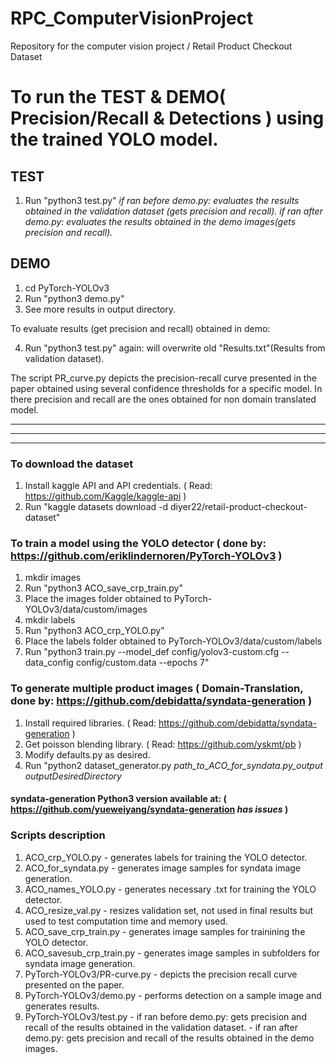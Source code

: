 # RPC_ComputerVisionProject

Repository for the computer vision project / Retail Product Checkout Dataset

# To run the TEST & DEMO( Precision/Recall & Detections ) using the trained YOLO model.

## TEST

1. Run "python3 test.py"
*if ran before demo.py: evaluates the results obtained in the validation dataset (gets precision and recall). if ran after demo.py: evaluates the results obtained in the demo images(gets precision and recall).*

## DEMO

1. cd PyTorch-YOLOv3
2. Run "python3 demo.py"
3. See more results in output directory.

To evaluate results (get precision and recall) obtained in demo:

4. Run "python3 test.py" again: will overwrite old "Results.txt"(Results from validation dataset).

The script PR_curve.py depicts the precision-recall curve presented in the paper obtained using several confidence thresholds for a specific model. In there precision and recall are the ones obtained for non domain translated model. 

************************************************************************************************************************************
------------------------------------------------------------------------------------------------------------------------------------
____________________________________________________________________________________________________________________________________
### To download the dataset

1. Install kaggle API and API credentials. ( Read: https://github.com/Kaggle/kaggle-api )
2. Run "kaggle datasets download -d diyer22/retail-product-checkout-dataset"

### To train a model using the YOLO detector ( done by: https://github.com/eriklindernoren/PyTorch-YOLOv3 )

1. mkdir images 
2. Run "python3 ACO_save_crp_train.py"
3. Place the images folder obtained to PyTorch-YOLOv3/data/custom/images
4. mkdir labels
5. Run "python3 ACO_crp_YOLO.py"
6. Place the labels folder obtained to PyTorch-YOLOv3/data/custom/labels
7. Run "python3 train.py --model_def config/yolov3-custom.cfg --data_config config/custom.data --epochs 7"

### To generate multiple product images ( Domain-Translation, done by: https://github.com/debidatta/syndata-generation )

1. Install required libraries. ( Read: https://github.com/debidatta/syndata-generation )
2. Get poisson blending library. ( Read: https://github.com/yskmt/pb )
3. Modify defaults.py as desired.
4. Run "python2 dataset_generator.py *path_to_ACO_for_syndata.py_output* *outputDesiredDirectory*
#### syndata-generation Python3 version available at: ( https://github.com/yueweiyang/syndata-generation *has issues* )

### Scripts description
1. ACO_crp_YOLO.py - generates labels for training the YOLO detector.
2. ACO_for_syndata.py - generates image samples for syndata image generation.
3. ACO_names_YOLO.py	- generates necessary .txt for training the YOLO detector.
4. ACO_resize_val.py	- resizes validation set, not used in final results but used to test computation time and memory used.
5. ACO_save_crp_train.py	- generates image samples for trainining the YOLO detector.
6. ACO_savesub_crp_train.py - generates image samples in subfolders for syndata image generation.
7. PyTorch-YOLOv3/PR-curve.py - depicts the precision recall curve presented on the paper.
8. PyTorch-YOLOv3/demo.py - performs detection on a sample image and generates results.
9. PyTorch-YOLOv3/test.py - if ran before demo.py: gets precision and recall of the results obtained in the validation dataset. 
                          - if ran after demo.py: gets precision and recall of the results obtained in the demo images.




